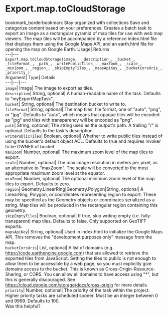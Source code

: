  
#  Export.map.toCloudStorage 
bookmark_borderbookmark Stay organized with collections  Save and categorize content based on your preferences.
Creates a batch task to export an Image as a rectangular pyramid of map tiles for use with web map viewers. The map tiles will be accompanied by a reference index.html file that displays them using the Google Maps API, and an earth.html file for opening the map on Google Earth. 
Usage| Returns  
---|---  
`Export.map.toCloudStorage(image,  _description_, _bucket_, _fileFormat_, _path_, _writePublicTiles_, _maxZoom_, _scale_, _minZoom_, _region_, _skipEmptyTiles_, _mapsApiKey_, _bucketCorsUris_, _priority_)`  
Argument|  Type| Details  
---|---|---  
`image`| Image| The image to export as tiles.  
`description`| String, optional| A human-readable name of the task. Defaults to "myExportMapTask".  
`bucket`| String, optional| The destination bucket to write to.  
`fileFormat`| String, optional| The map tiles' file format, one of "auto", "png", or "jpg". Defaults to "auto", which means that opaque tiles will be encoded as "jpg" and tiles with transparency will be encoded as "png".  
`path`| String, optional| The string used as the output's path. A trailing "/" is optional. Defaults to the task's description.  
`writePublicTiles`| Boolean, optional| Whether to write public tiles instead of using the bucket's default object ACL. Defaults to true and requires invoker to be OWNER of bucket.  
`maxZoom`| Number, optional| The maximum zoom level of the map tiles to export.  
`scale`| Number, optional| The max image resolution in meters per pixel, as an alternative to "maxZoom". The scale will be converted to the most appropriate maximum zoom level at the equator.  
`minZoom`| Number, optional| The optional minimum zoom level of the map tiles to export. Defaults to zero.  
`region`| Geometry.LinearRing|Geometry.Polygon|String, optional| A LinearRing, Polygon, or coordinates representing region to export. These may be specified as the Geometry objects or coordinates serialized as a string. Map tiles will be produced in the rectangular region containing this geometry.  
`skipEmptyTiles`| Boolean, optional| If true, skip writing empty (i.e. fully-transparent) map tiles. Defaults to false. Only supported on GeoTIFF exports.  
`mapsApiKey`| String, optional| Used in index.html to initialize the Google Maps API. This removes the "development purposes only" message from the map.  
`bucketCorsUris`| List, optional| A list of domains (e.g. https://code.earthengine.google.com) that are allowed to retrieve the exported tiles from JavaScript. Setting the tiles to public is not enough to allow them to be accessible by a web page, so you must explicitly give domains access to the bucket. This is known as Cross-Origin-Resource-Sharing, or CORS. You can allow all domains to have access using "*", but this is generally discouraged. See https://cloud.google.com/storage/docs/cross-origin for more details.  
`priority`| Number, optional| The priority of the task within the project. Higher priority tasks are scheduled sooner. Must be an integer between 0 and 9999. Defaults to 100.  
Was this helpful?
